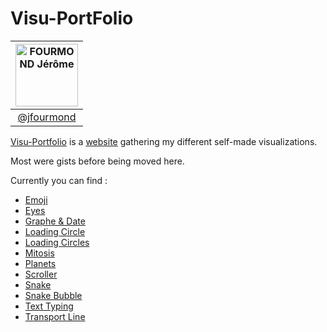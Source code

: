 # Visu-PortFolio


|[<img alt="FOURMOND Jérôme" src="https://avatars2.githubusercontent.com/u/15089371" width="100">](https://github.com/jfourmond) |
|:------------------------:|
|[@jfourmond](https://github.com/jfourmond) |

[Visu-Portfolio](https://github.com/jfourmond/Visu-PortFolio) is a [website](https://jfourmond.github.io/Visu-PortFolio/) gathering my different self-made visualizations.

Most were gists before being moved here.

Currently you can find :
- [Emoji](https://jfourmond.github.io/Visu-PortFolio/emoji/emoji.html)
- [Eyes](https://jfourmond.github.io/Visu-PortFolio/eyes/eyes.html)
- [Graphe & Date](https://jfourmond.github.io/Visu-PortFolio/graphe-date/graphe-date.html)
- [Loading Circle](https://jfourmond.github.io/Visu-PortFolio/loading_circle/loading_circle.html)
- [Loading Circles](https://jfourmond.github.io/Visu-PortFolio/loading_circles/loading_circles.html)
- [Mitosis](https://jfourmond.github.io/Visu-PortFolio/mitosis/mitosis.html)
- [Planets](https://jfourmond.github.io/Visu-PortFolio/planets/planets.html)
- [Scroller](https://jfourmond.github.io/Visu-PortFolio/scroller/scroller.html)
- [Snake](https://jfourmond.github.io/Visu-PortFolio/snake/snake.html)
- [Snake Bubble](https://jfourmond.github.io/Visu-PortFolio/snake-bubble/snake-bubble.html)
- [Text Typing](https://jfourmond.github.io/Visu-PortFolio/text-typing/text-typing.html)
- [Transport Line](https://jfourmond.github.io/Visu-PortFolio/transport_line/transport_line.html)
